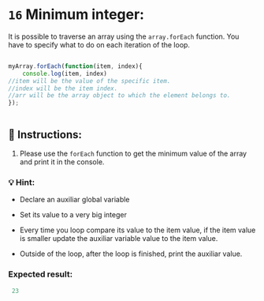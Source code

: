 
# `16` Minimum integer:

It is possible to traverse an array using the `array.forEach` function. You have to specify what to do on each iteration of the loop.

```js

myArray.forEach(function(item, index){
	console.log(item, index) 	
//item will be the value of the specific item.
//index will be the item index.
//arr will be the array object to which the element belongs to. 
});



```


## 📝 Instructions:

1. Please use the `forEach` function to get the minimum value of the array and print it in the console.

### 💡 Hint:

- Declare an auxiliar global variable

- Set its value to a very big integer

- Every time you loop compare its value to the item value, if the item value is smaller update the auxiliar variable value to the item value.

- Outside of the loop, after the loop is finished, print the auxiliar value.


### Expected result:
```js
 23
 ```
